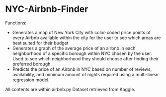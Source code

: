# NYC-Airbnb-Finder

Functions:
  - Generates a map of New York City with color-coded price points of every Airbnb available within the city for the user to see which areas are best suited for their budget
  - Generates a graph of the average price of an airbnb in each neighborhood of a specific borough within NYC chosen by the user. Used to see which neighborhood they should choose after finding their preferred borough.
  - Predicts the price of an Airbnb in NYC based on number of reviews, availability, and minimum amount of nights required using a multi-linear regression model.
  
  All contents are within airbnb.py
  Dataset retrieved from Kaggle.
